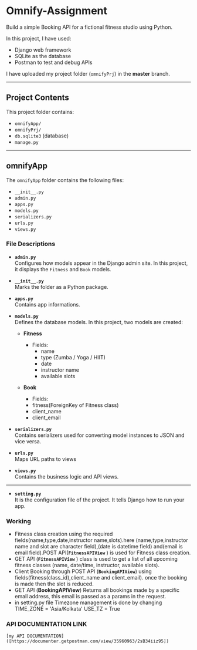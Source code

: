 # Omnify-Assignment

Build a simple Booking API for a fictional fitness studio using Python.  

In this project, I have used:

- Django web framework
- SQLite as the database
- Postman to test and debug APIs

I have uploaded my project folder (`omnifyPrj`) in the **master** branch.

---

## Project Contents

This project folder contains:

- `omnifyApp/`
- `omnifyPrj/`
- `db.sqlite3` (database)
- `manage.py`

---

## omnifyApp

The `omnifyApp` folder contains the following files:

- `__init__.py`
- `admin.py`
- `apps.py`
- `models.py`
- `serializers.py`
- `urls.py`
- `views.py`

### File Descriptions

- **`admin.py`**  
  Configures how models appear in the Django admin site. In this project, it displays the `Fitness` and `Book` models.

- **`__init__.py`**  
  Marks the folder as a Python package.

- **`apps.py`**  
  Contains app informations.
  
- **`models.py`**  
  Defines the database models. In this project, two models are created:
  - **Fitness**  
    - Fields:
      - name
      - type (Zumba / Yoga / HIIT)
      - date
      - instructor name
      - available slots

  - **Book**
     - Fields:
      - fitness(ForeignKey of Fitness class)
      - client_name
      - client_email

- **`serializers.py`**  
  Contains serializers used for converting model instances to JSON and vice versa.

- **`urls.py`**  
  Maps URL paths to views

- **`views.py`**  
  Contains the business logic and API views.

---

- **`setting.py`**  
  It is the configuration file of the project. It tells Django how to run your app.


### Working

-  Fitness class creation using the required fields(name,type,date,instructor name,slots).here (name,type,instructor name and slot are character field),(date is datetime field) and(email is email field).POST API(**`FitnessAPIView`** ) is used for Fitness class creation.
-  GET API (**`FitnessAPIView`** ) class is used to get a list of all upcoming fitness classes (name, date/time, instructor, available slots).
-  Client Booking through POST API (**`BookingAPIView`**) using fields(fitness(class_id),client_name and client_email). once the booking is made then the slot is reduced.
-  GET API (**BookingAPIView**) Returns all bookings made by a specific email address, this email is passed as a params in the request. 
- in setting.py file Timezone management is done by changing  
    TIME_ZONE = 'Asia/Kolkata'
    USE_TZ = True

### API DOCUMENTATION LINK
    [my API DOCUMENTATION]([https://documenter.getpostman.com/view/35960963/2sB34iiz95])




